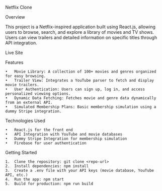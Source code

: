 Netflix Clone

Overview

This project is a Netflix-inspired application built using React.js, allowing users to browse, search, and explore a library of movies and TV shows. Users can view trailers and detailed information on specific titles through API integration.

Live Site

Features

	•	Movie Library: A collection of 100+ movies and genres organized for easy browsing.
	•	Trailer View: Integrates a YouTube parser to fetch and display movie trailers.
	•	User Authentication: Users can sign up, log in, and access personalized viewing options.
	•	Dynamic Data Fetching: Fetches movie and genre data dynamically from an external API.
	•	Simulated Membership Plans: Basic membership simulation using a dummy Stripe integration.

Technologies Used

	•	React.js for the front end
	•	API Integration with YouTube and movie databases
	•	Dummy Stripe Integration for membership simulation
	•	Firebase for user authentication

Getting Started

	1.	Clone the repository: git clone <repo-url>
	2.	Install dependencies: npm install
	3.	Create a .env file with your API keys (movie database, YouTube API, etc.)
	4.	Run the app: npm start
	5.	Build for production: npm run build
